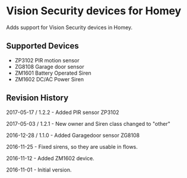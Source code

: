 # Vision Security devices for Homey

Adds support for Vision Security devices in Homey.

## Supported Devices
* ZP3102 PIR motion sensor
* ZG8108 Garage door sensor
* ZM1601 Battery Operated Siren
* ZM1602 DC/AC Power Siren

## Revision History
2017-05-17 / 1.2.2 - Added PIR sensor ZP3102 

2017-05-03 / 1.2.1 - New owner and Siren class changed to "other"

2016-12-28 / 1.1.0 - Added Garagedoor sensor ZG8108 

2016-11-25 - Fixed sirens, so they are usable in flows.

2016-11-12 - Added ZM1602 device.

2016-11-01 - Initial version.